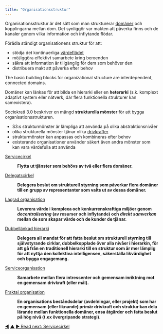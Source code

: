 ```yaml
---
title: "Organisationsstruktur"
---
```



Organisationsstruktur är det sätt som man strukturerar <a href="#" class="tooltip" title="Domän: A distinct area of influence, activity and decision making within an organization.">domäner</a> och kopplingarna mellan dom. Det synliggör var makten att påverka finns och de kanaler genom vilka information och inflytande flödar.

Förädla ständigt organisationens struktur för att:

- stödja det kontinuerliga <a href="#" class="tooltip" title="Flow of Value: Deliverables traveling through an organization towards customers or other stakeholders.">värdeflödet</a>
- möjliggöra effektivt samarbete kring beroenden
- säkra att information är tillgänglig för dem som behöver den
- distribuera makt att påverka efter behov

The basic building blocks for organizational structure are interdependent, connected domains.

Domäner kan länkas för att bilda en hierarki eller en **heterarki** (s.k. komplext adaptivt system eller nätverk, där flera funktionella strukturer kan samexistera).

Sociokrati 3.0 beskriver en mängd **strukturella mönster** för att bygga organisationsstrukturen.

- S3:s strukturmönster är lämpliga att använda på olika abstraktionsnivåer
- olika strukturella mönster tjänar olika <a href="#" class="tooltip" title="Drivkraft: A person’s or a group&#x27;s motive for responding to a specific situation.">drivkrafter</a>
- strukturmönster kan anpassas och kombineras efter behov
- existerande organisationer använder säkert även andra mönster som kan vara värdefulla att använda

<dl>

  <dt><a href="service-circle.html">Servicecirkel</a></dt>
  <dd><p><strong>Flytta ut tjänster som behövs av två eller flera domäner.</strong></p></dd>

  <dt><a href="delegate-circle.html">Delegatscirkel</a></dt>
  <dd><p><strong>Delegera beslut om strukturell styrning som påverkar flera domäner till en grupp av representanter som valts ut av dessa domäner.</strong></p></dd>

  <dt><a href="peach-organization.html">Lagrad organisation</a></dt>
  <dd><p><strong>Leverera värde i komplexa och konkurrenskraftiga miljöer genom <em>decentralisering</em> (av resurser och inflytande) och <em>direkt samverkan</em> mellan de som skapar värde och de kunder de tjänar.</strong></p></dd>

  <dt><a href="double-linked-hierarchy.html">Dubbellänkad hierarki</a></dt>
  <dd><p><strong>Delegera all mandat för att fatta beslut om strukturell styrning till självstyrande cirklar, dubbelkopplade över alla nivåer i hierarkin, för att gå från en traditionell hierarki till en struktur som är mer lämplig för att nyttja den kollektiva intelligensen, säkerställa likvärdighet och bygga engagemang.</strong></p></dd>

  <dt><a href="service-organization.html">Serviceorganisation</a></dt>
  <dd><p><strong>Samarbete mellan flera intressenter och gemensam inriktning mot en gemensam drivkraft (eller mål).</strong></p></dd>

  <dt><a href="fractal-organization.html">Fraktal organisation</a></dt>
  <dd><p><strong>En organisations beståndsdelar (avdelningar, eller projekt) som har en gemensam (eller liknande) primär drivkraft och struktur kan dela lärande mellan funktionella domäner, ensa åtgärder och fatta beslut på hög nivå (t.ex övergripande strategi).</strong></p></dd>
</dl>

<div class="bottom-nav">
<a href="coordinator.html" title="Back to: Samordnare">◀</a> <a href="patterns.html" title="Up: The Patterns">▲</a> <a href="service-circle.html" title="Read next: Servicecirkel">▶ Read next: Servicecirkel</a>
</div>


<script type="text/javascript">
Mousetrap.bind('g n', function() {
    window.location.href = 'service-circle.html';
    return false;
});
</script>

